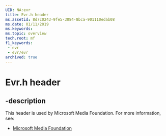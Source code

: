 ```yaml
---
UID: NA:evr
title: Evr.h header
ms.assetid: 8d7c0243-9fe5-3084-8bca-901110edab08
ms.date: 01/11/2019
ms.keywords: 
ms.topic: overview
tech.root: mf
f1_keywords:
 - evr
 - evr/evr
archived: true
---
```


# Evr.h header


## -description

This header is used by Microsoft Media Foundation. For more information, see:

- [Microsoft Media Foundation](../_mf/index.md)

